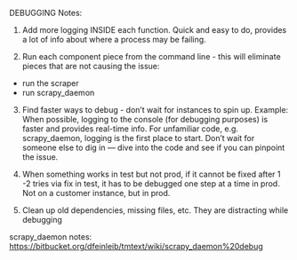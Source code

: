 DEBUGGING Notes:

1) Add more logging INSIDE each function. Quick and easy to do, provides a lot of info about where a process may be failing.

2) Run each component piece from the command line - this will eliminate pieces that are not causing the issue:
* run the scraper 
* run scrapy_daemon

3) Find faster ways to debug - don’t wait for instances to spin up.
Example: When possible, logging to the console (for debugging purposes) is faster and provides real-time info. For unfamiliar code, e.g. scrapy_daemon, logging is the first place to start. Don’t wait for someone else to dig in — dive into the code and see if you can pinpoint the issue.

4) When something works in test but not prod, if it cannot be fixed after 1 -2 tries via fix in test, it has to be debugged one step at a time in prod. Not on a customer instance, but in prod.

5) Clean up old dependencies, missing files, etc. They are distracting while debugging

scrapy_daemon notes: https://bitbucket.org/dfeinleib/tmtext/wiki/scrapy_daemon%20debug